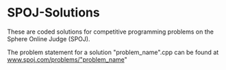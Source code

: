 # SPOJ-Solutions

These are coded solutions for competitive programming problems on the Sphere Online Judge (SPOJ).

The problem statement for a solution "problem\_name".cpp can be found at www.spoj.com/problems/"problem_name"